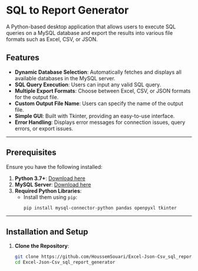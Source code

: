 # SQL to Report Generator

A Python-based desktop application that allows users to execute SQL queries on a MySQL database and export the results into various file formats such as Excel, CSV, or JSON.

## Features

- **Dynamic Database Selection**: Automatically fetches and displays all available databases in the MySQL server.
- **SQL Query Execution**: Users can input any valid SQL query.
- **Multiple Export Formats**: Choose between Excel, CSV, or JSON formats for the output file.
- **Custom Output File Name**: Users can specify the name of the output file.
- **Simple GUI**: Built with Tkinter, providing an easy-to-use interface.
- **Error Handling**: Displays error messages for connection issues, query errors, or export issues.

---

## Prerequisites

Ensure you have the following installed:

1. **Python 3.7+**: [Download here](https://www.python.org/downloads/)
2. **MySQL Server**: [Download here](https://dev.mysql.com/downloads/mysql/)
3. **Required Python Libraries**:
   - Install them using `pip`:
     ```bash
     pip install mysql-connector-python pandas openpyxl tkinter
     ```

---

## Installation and Setup

1. **Clone the Repository**:
   ```bash
   git clone https://github.com/HoussemSouari/Excel-Json-Csv_sql_report_generator.git
   cd Excel-Json-Csv_sql_report_generator

